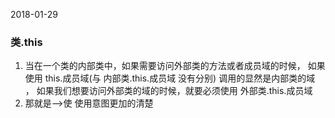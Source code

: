 2018-01-29

### 类.this
1. 当在一个类的内部类中，如果需要访问外部类的方法或者成员域的时候，
如果使用  this.成员域(与 内部类.this.成员域 没有分别) 调用的显然是内部类的域 ，
如果我们想要访问外部类的域的时候，就要必须使用  外部类.this.成员域
2. 那就是-->使 使用意图更加的清楚